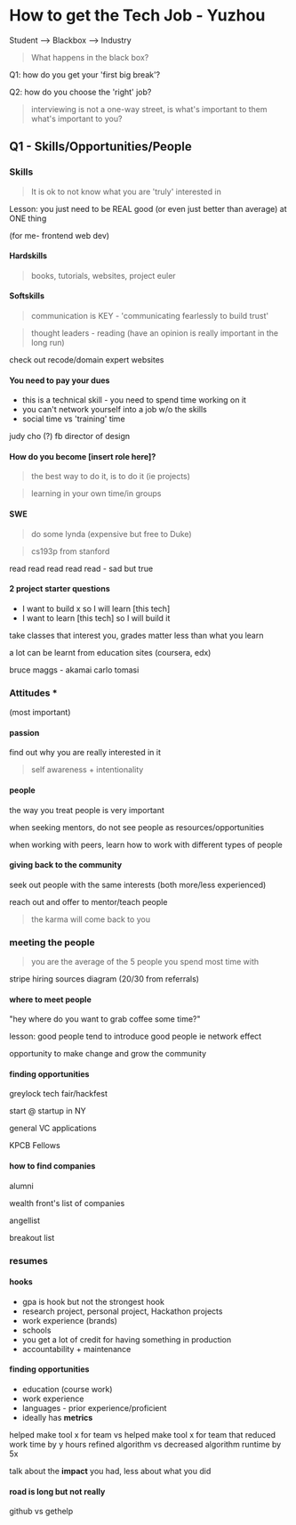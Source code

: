 # How to get the Tech Job - Yuzhou 

Student --> Blackbox --> Industry

> What happens in the black box?

Q1: how do you get your 'first big break'?

Q2: how do you choose the 'right' job?

> interviewing is not a one-way street, is what's important to them what's important to you?

## Q1 - Skills/Opportunities/People

### Skills

> It is ok to not know what you are 'truly' interested in

Lesson: you just need to be REAL good (or even just better than average) at ONE thing

(for me- frontend web dev)

#### Hardskills
> books, tutorials, websites, project euler

#### Softskills
> communication is KEY - 'communicating fearlessly to build trust'

> thought leaders - reading (have an opinion is really important in the long run)

check out recode/domain expert websites 

#### You need to pay your dues

* this is a technical skill - you need to spend time working on it
* you can't network yourself into a job w/o the skills
* social time vs 'training' time

judy cho (?) fb director of design

#### How do you become [insert role here]?
> the best way to do it, is to do it (ie projects)

> learning in your own time/in groups

#### SWE

> do some lynda (expensive but free to Duke)

> cs193p from stanford

read read read read read - sad but true

#### 2 project starter questions
* I want to build x so I will learn [this tech]
* I want to learn [this tech] so I will build it

take classes that interest you, grades matter less than what you learn

a lot can be learnt from education sites (coursera, edx)

bruce maggs - akamai
carlo tomasi 


### Attitudes * 

(most important)

#### passion

find out why you are really interested in it
> self awareness + intentionality

#### people
the way you treat people is very important

when seeking mentors, do not see people as resources/opportunities

when working with peers, learn how to work with different types of people

#### giving back to the community
seek out people with the same interests (both more/less experienced)

reach out and offer to mentor/teach people
> the karma will come back to you

### meeting the people
> you are the average of the 5 people you spend most time with

stripe hiring sources diagram (20/30 from referrals)

#### where to meet people

"hey where do you want to grab coffee some time?"

lesson: good people tend to introduce good people ie network effect

opportunity to make change and grow the community

#### finding opportunities

greylock tech fair/hackfest

start @ startup in NY

general VC applications

KPCB Fellows

#### how to find companies

alumni

wealth front's list of companies

angellist

breakout list

### resumes

#### hooks

* gpa is hook but not the strongest hook
* research project, personal project, Hackathon projects
* work experience (brands)
* schools
* you get a lot of credit for having something in production
* accountability + maintenance

#### finding opportunities

* education (course work)
* work experience
* languages - prior experience/proficient
* ideally has **metrics**

helped make tool x for team vs helped make tool x for team that reduced work time by y hours
refined algorithm vs decreased algorithm runtime by 5x

talk about the **impact** you had, less about what you did

#### road is long but not really

github vs gethelp
